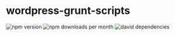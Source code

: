 # wordpress-grunt-scripts

![npm version](http://img.shields.io/npm/v/grunt-rsync.svg?style=flat)
![npm downloads per month](http://img.shields.io/npm/dm/grunt-rsync.svg?style=flat)
![david dependencies](http://img.shields.io/david/jedrichards/grunt-rsync.svg?style=flat)
